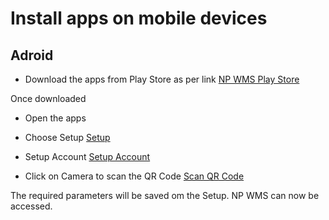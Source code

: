 # Install apps on mobile devices

## Adroid
- Download the apps from Play Store as per link
[NP WMS Play Store](../images/npwms-play-store.jpg)

Once downloaded 

- Open the apps

- Choose Setup 
[Setup](../images/Setup.jpg)

- Setup Account
[Setup Account](../images/Set-up-account.jpg)

- Click on Camera to scan the QR Code
[Scan QR Code](../images/Scan-qrcode.jpg)

The required parameters will be saved om the Setup.
NP WMS can now be accessed.